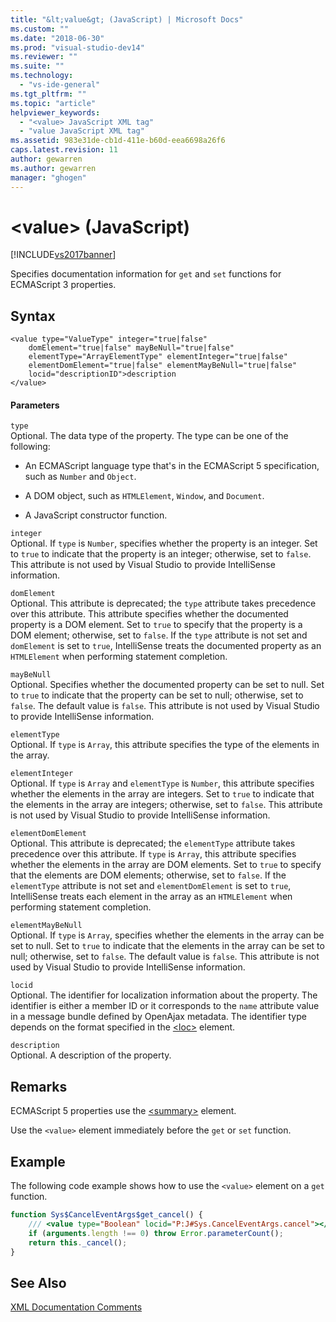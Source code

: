 ```yaml
---
title: "&lt;value&gt; (JavaScript) | Microsoft Docs"
ms.custom: ""
ms.date: "2018-06-30"
ms.prod: "visual-studio-dev14"
ms.reviewer: ""
ms.suite: ""
ms.technology: 
  - "vs-ide-general"
ms.tgt_pltfrm: ""
ms.topic: "article"
helpviewer_keywords: 
  - "<value> JavaScript XML tag"
  - "value JavaScript XML tag"
ms.assetid: 983e31de-cb1d-411e-b60d-eea6698a26f6
caps.latest.revision: 11
author: gewarren
ms.author: gewarren
manager: "ghogen"
---
```

# &lt;value&gt; (JavaScript)
[!INCLUDE[vs2017banner](../includes/vs2017banner.md)]

  
Specifies documentation information for `get` and `set` functions for ECMAScript 3 properties.  
  
## Syntax  
  
```  
<value type="ValueType" integer="true|false"  
    domElement="true|false" mayBeNull="true|false"  
    elementType="ArrayElementType" elementInteger="true|false"  
    elementDomElement="true|false" elementMayBeNull="true|false"  
    locid="descriptionID">description  
</value>  
```  
  
#### Parameters  
 `type`  
 Optional. The data type of the property. The type can be one of the following:  
  
-   An ECMAScript language type that's in the ECMAScript 5 specification, such as `Number` and `Object`.  
  
-   A DOM object, such as `HTMLElement`, `Window`, and `Document`.  
  
-   A JavaScript constructor function.  
  
 `integer`  
 Optional. If `type` is `Number`, specifies whether the property is an integer. Set to `true` to indicate that the property is an integer; otherwise, set to `false`. This attribute is not used by Visual Studio to provide IntelliSense information.  
  
 `domElement`  
 Optional. This attribute is deprecated; the `type` attribute takes precedence over this attribute. This attribute specifies whether the documented property is a DOM element. Set to `true` to specify that the property is a DOM element; otherwise, set to `false`. If the `type` attribute is not set and `domElement` is set to `true`, IntelliSense treats the documented property as an `HTMLElement` when performing statement completion.  
  
 `mayBeNull`  
 Optional. Specifies whether the documented property can be set to null. Set to `true` to indicate that the property can be set to null; otherwise, set to `false`. The default value is `false`. This attribute is not used by Visual Studio to provide IntelliSense information.  
  
 `elementType`  
 Optional. If `type` is `Array`, this attribute specifies the type of the elements in the array.  
  
 `elementInteger`  
 Optional. If `type` is `Array` and `elementType` is `Number`, this attribute specifies whether the elements in the array are integers. Set to `true` to indicate that the elements in the array are integers; otherwise, set to `false`. This attribute is not used by Visual Studio to provide IntelliSense information.  
  
 `elementDomElement`  
 Optional. This attribute is deprecated; the `elementType` attribute takes precedence over this attribute. If `type` is `Array`, this attribute specifies whether the elements in the array are DOM elements. Set to `true` to specify that the elements are DOM elements; otherwise, set to `false`. If the `elementType` attribute is not set and `elementDomElement` is set to `true`, IntelliSense treats each element in the array as an `HTMLElement` when performing statement completion.  
  
 `elementMayBeNull`  
 Optional. If `type` is `Array`, specifies whether the elements in the array can be set to null. Set to `true` to indicate that the elements in the array can be set to null; otherwise, set to `false`. The default value is `false`. This attribute is not used by Visual Studio to provide IntelliSense information.  
  
 `locid`  
 Optional. The identifier for localization information about the property. The identifier is either a member ID or it corresponds to the `name` attribute value in a message bundle defined by OpenAjax metadata. The identifier type depends on the format specified in the [\<loc>](../ide/loc-javascript.md) element.  
  
 `description`  
 Optional. A description of the property.  
  
## Remarks  
 ECMAScript 5 properties use the [\<summary>](../ide/summary-javascript.md) element.  
  
 Use the `<value>` element immediately before the `get` or `set` function.  
  
## Example  
 The following code example shows how to use the `<value>` element on a `get` function.  
  
```javascript  
function Sys$CancelEventArgs$get_cancel() {  
    /// <value type="Boolean" locid="P:J#Sys.CancelEventArgs.cancel"></value>  
    if (arguments.length !== 0) throw Error.parameterCount();  
    return this._cancel();  
}  
```  
  
## See Also  
 [XML Documentation Comments](../ide/xml-documentation-comments-javascript.md)



